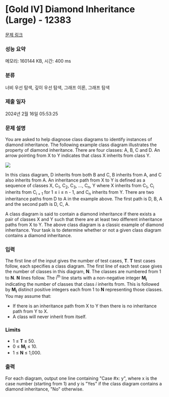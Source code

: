 # [Gold IV] Diamond Inheritance (Large) - 12383 

[문제 링크](https://www.acmicpc.net/problem/12383) 

### 성능 요약

메모리: 160144 KB, 시간: 400 ms

### 분류

너비 우선 탐색, 깊이 우선 탐색, 그래프 이론, 그래프 탐색

### 제출 일자

2024년 2월 16일 05:53:25

### 문제 설명

<p>You are asked to help diagnose class diagrams to identify instances of diamond inheritance. The following example class diagram illustrates the property of diamond inheritance. There are four classes: A, B, C and D. An arrow pointing from X to Y indicates that class X inherits from class Y.</p>

<p><img src="https://onlinejudgeimages.s3.amazonaws.com/problem/12382/images-49.png" style="vertical-align:middle"></p>

<p>In this class diagram, D inherits from both B and C, B inherits from A, and C also inherits from A. An inheritance path from X to Y is defined as a sequence of classes X, C<sub>1</sub>, C<sub>2</sub>, C<sub>3</sub>, ..., C<sub>n</sub>, Y where X inherits from C<sub>1</sub>, C<sub>i</sub> inherits from C<sub>i + 1</sub> for 1 ≤ i ≤ n - 1, and C<sub>n</sub> inherits from Y. There are two inheritance paths from D to A in the example above. The first path is D, B, A and the second path is D, C, A.</p>

<p>A class diagram is said to contain a diamond inheritance if there exists a pair of classes X and Y such that there are at least two different inheritance paths from X to Y. The above class diagram is a classic example of diamond inheritance. Your task is to determine whether or not a given class diagram contains a diamond inheritance.</p>

### 입력 

 <p>The first line of the input gives the number of test cases, <strong>T</strong>.  <strong>T</strong> test cases follow, each specifies a class diagram. The first line of each test case gives the number of classes in this diagram, <strong>N</strong>. The classes are numbered from 1 to <strong>N</strong>.  <strong>N</strong> lines follow. The i<sup>th</sup> line starts with a non-negative integer <strong>M<sub>i</sub></strong> indicating the number of classes that class <em>i</em> inherits from. This is followed by <strong>M<sub>i</sub></strong> distinct positive integers each from 1 to <strong>N</strong> representing those classes. You may assume that:</p>

<ul>
	<li>If there is an inheritance path from X to Y then there is no inheritance path from Y to X.</li>
	<li>A class will never inherit from itself.</li>
</ul>

<h3>Limits</h3>

<ul>
	<li>1 ≤ <strong>T</strong> ≤ 50.</li>
	<li>0 ≤ <strong>M<sub>i</sub></strong> ≤ 10.</li>
	<li>1 ≤ <strong>N</strong> ≤ 1,000.</li>
</ul>

### 출력 

 <p>For each diagram, output one line containing "Case #x: y", where x is the case number (starting from 1) and y is "Yes" if the class diagram contains a diamond inheritance, "No" otherwise.</p>

